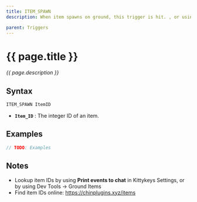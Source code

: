 ```yaml
---
title: ITEM_SPAWN
description: When item spawns on ground, this trigger is hit. , or using dev tools > ground items and getting the itemID from it.

parent: Triggers
---
```


# {{ page.title }}

_{{ page.description }}_

## Syntax

```java
ITEM_SPAWN ItemID
```

- **`Item_ID`** : The integer ID of an item.

## Examples

```java
// TODO: Examples
```

## Notes

- Lookup item IDs by using **Print events to chat** in Kittykeys Settings, or by using Dev Tools -> Ground Items
- Find item IDs online: https://chinplugins.xyz/items